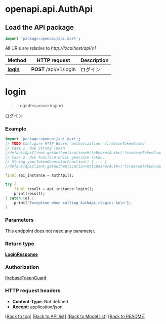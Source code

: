 # openapi.api.AuthApi

## Load the API package
```dart
import 'package:openapi/api.dart';
```

All URIs are relative to *http://localhost/api/v1*

Method | HTTP request | Description
------------- | ------------- | -------------
[**login**](AuthApi.md#login) | **POST** /api/v1/login | ログイン


# **login**
> LoginResponse login()

ログイン

### Example
```dart
import 'package:openapi/api.dart';
// TODO Configure HTTP Bearer authorization: firebaseTokenGuard
// Case 1. Use String Token
//defaultApiClient.getAuthentication<HttpBearerAuth>('firebaseTokenGuard').setAccessToken('YOUR_ACCESS_TOKEN');
// Case 2. Use Function which generate token.
// String yourTokenGeneratorFunction() { ... }
//defaultApiClient.getAuthentication<HttpBearerAuth>('firebaseTokenGuard').setAccessToken(yourTokenGeneratorFunction);

final api_instance = AuthApi();

try {
    final result = api_instance.login();
    print(result);
} catch (e) {
    print('Exception when calling AuthApi->login: $e\n');
}
```

### Parameters
This endpoint does not need any parameter.

### Return type

[**LoginResponse**](LoginResponse.md)

### Authorization

[firebaseTokenGuard](../README.md#firebaseTokenGuard)

### HTTP request headers

 - **Content-Type**: Not defined
 - **Accept**: application/json

[[Back to top]](#) [[Back to API list]](../README.md#documentation-for-api-endpoints) [[Back to Model list]](../README.md#documentation-for-models) [[Back to README]](../README.md)

